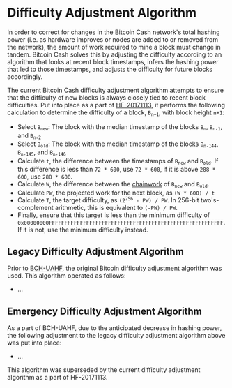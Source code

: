 # Difficulty Adjustment Algorithm

In order to correct for changes in the Bitcoin Cash network's total hashing power (i.e. as hardware improves or nodes are added to or removed from the network), the amount of work required to mine a block must change in tandem.
Bitcoin Cash solves this by adjusting the difficulty according to an algorithm that looks at recent block timestamps, infers the hashing power that led to those timestamps, and adjusts the difficulty for future blocks accordingly.

The current Bitcoin Cash difficulty adjustment algorithm attempts to ensure that the difficulty of new blocks is always closely tied to recent block difficulties.
Put into place as a part of [HF-20171113](/protocol/forks/hf-20171113), it performs the following calculation to determine the difficulty of a block, <code>B<sub>n+1</sub></code>, with block height `n+1`:

 - Select <code>B<sub>new</sub></code>: The block with the median timestamp of the blocks <code>B<sub>n</sub></code>, <code>B<sub>n-1</sub></code>, and <code>B<sub>n-2</sub></code>
 - Select <code>B<sub>old</sub></code>: The block with the median timestamp of the blocks <code>B<sub>n-144</sub></code>, <code>B<sub>n-145</sub></code>, and <code>B<sub>n-146</sub></code>
 - Calculate `t`, the difference between the timestamps of <code>B<sub>new</sub></code> and <code>B<sub>old</sub></code>.  If this difference is less than `72 * 600`, use `72 * 600`, if it is above `288 * 600`, use `288 * 600`.
 - Calculate `W`, the difference between the [chainwork](/protocol/blockchain/proof-of-work#chainwork) of <code>B<sub>new</sub></code> and <code>B<sub>old</sub></code>.
 - Calculate `PW`, the projected work for the next block, as `(W * 600) / t`
 - Calculate `T`, the target difficulty, as <code>(2<sup>256</sup> - PW) / PW</code>.  In 256-bit two's-complement arithmetic, this is equivalent to `(-PW) / PW`.
 - Finally, ensure that this target is less than the minimum difficulty of `0x00000000FFFFFFFFFFFFFFFFFFFFFFFFFFFFFFFFFFFFFFFFFFFFFFFFFFFFFFFF`.  If it is not, use the minimum difficulty instead.

## Legacy Difficulty Adjustment Algorithm

Prior to [BCH-UAHF](/protocol/forks/bch-uahf), the original Bitcoin difficulty adjustment algorithm was used.
This algorithm operated as follows:

 - ...

## Emergency Difficulty Adjustment Algorithm

As a part of BCH-UAHF, due to the anticipated decrease in hashing power, the following adjustment to the legacy difficulty adjustment algorithm above was put into place:

 - ...

This algorithm was superseded by the current difficulty adjustment algorithm as a part of HF-20171113.